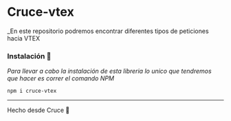 # Cruce-vtex

\_En este repositorio podremos encontrar diferentes tipos de peticiones hacia VTEX

### Instalación 🔧

_Para llevar a cabo la instalación de esta libreria lo unico que tendremos que hacer es correr el comando NPM_

```
npm i cruce-vtex
```

---

Hecho desde Cruce 🌲
